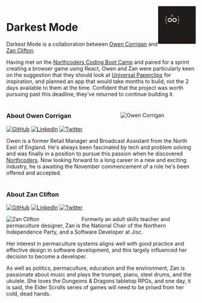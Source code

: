 <img src="https://github.com/darkest-mode/.github/blob/main/images/darkestmode.gif" width=100px align=right alt="Darkest Mode"/>

# Darkest Mode

Darkest Mode is a collaboration between [Owen Corrigan](https://github.com/ojcorrigan) and [Zan Clifton](https://github.com/ZanClifton).

Having met on the [Northcoders Coding Boot Camp](https://northcoders.com/our-courses/coding-bootcamp) and paired for a sprint creating a browser game using React, Owen and Zan were particularly keen on the suggestion that they should look at [Universal Paperclips](https://www.decisionproblem.com/paperclips/) for inspiration, and planned an app that would take months to build, not the 2 days available to them at the time. Confident that the project was worth pursuing past this deadline, they've returned to continue building it.

#

<img src="https://avatars.githubusercontent.com/u/98897275?v=4" width=200px align=right alt="Owen Corrigan"/>

### About Owen Corrigan

[![GitHub](https://img.shields.io/badge/github-%23121011.svg?style=for-the-badge&logo=github&logoColor=white&style=social-media)](https://github.com/ojcorrigan)
[![LinkedIn](https://img.shields.io/badge/linkedin-%230077B5.svg?style=for-the-badge&logo=linkedin&logoColor=white&style=social-media)](https://www.linkedin.com/in/owen-corrigan-92a753182/)
[![Twitter](https://img.shields.io/badge/Twitter-%231DA1F2.svg?style=for-the-badge&logo=Twitter&logoColor=white&style=social-media)](https://twitter.com/OwenCorrigan05)

Owen is a former Retail Manager and Broadcast Assistant from the North East of England. He's always been fascinated by tech and problem solving and was finally in a position to pursue this passion when he discovered [Northcoders](https://northcoders.com/). Now looking forward to a long career in a new and exciting industry, he is awaiting the November commencement of a role he's been offered and accepted.

#

### About Zan Clifton

[![GitHub](https://img.shields.io/badge/github-%23121011.svg?style=for-the-badge&logo=github&logoColor=white&style=social-media)](https://github.com/ZanClifton)
[![LinkedIn](https://img.shields.io/badge/linkedin-%230077B5.svg?style=for-the-badge&logo=linkedin&logoColor=white&style=social-media)](https://www.linkedin.com/in/zan-clifton/)
[![Twitter](https://img.shields.io/badge/Twitter-%231DA1F2.svg?style=for-the-badge&logo=Twitter&logoColor=white&style=social-media)](https://twitter.com/ZanClifton)

<img src="https://avatars.githubusercontent.com/u/108344587?v=4" width=200px align=left alt="Zan Clifton"/>

Formerly an adult skills teacher and permaculture designer, Zan is the National Chair of the Northern Independence Party, and a Software Developer at Jisc.

Her interest in permaculture systems aligns well with good practice and effective design in software development, and this largely influenced her decision to become a developer.

As well as politics, permaculture, education and the environment, Zan is passionate about music and plays the trumpet, piano, steel drums, and the ukulele. She loves the Dungeons & Dragons tabletop RPGs, and one day, it is said, the Elder Scrolls series of games will need to be prised from her cold, dead hands.
